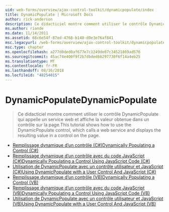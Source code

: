 ```yaml
---
uid: web-forms/overview/ajax-control-toolkit/dynamicpopulate/index
title: DynamicPopulate | Microsoft Docs
author: rick-anderson
description: Ce didacticiel montre comment utiliser le contrôle DynamicPopulate qui appelle un service web et affiche la valeur obtenue dans un contrôle sur la page.
ms.author: riande
ms.date: 11/14/2011
ms.assetid: 68c6e54f-87ed-4768-b140-d0e3e76af841
msc.legacyurl: /web-forms/overview/ajax-control-toolkit/dynamicpopulate
msc.type: chapter
ms.openlocfilehash: a277d0ded0af677e7c1249de07c34521869ad576
ms.sourcegitcommit: 45ac74e400f9f2b7dbded66297730f6f14a4eb25
ms.translationtype: MT
ms.contentlocale: fr-FR
ms.lasthandoff: 08/16/2018
ms.locfileid: "48254015"
---
```

<a name="dynamicpopulate"></a><span data-ttu-id="c3e81-103">DynamicPopulate</span><span class="sxs-lookup"><span data-stu-id="c3e81-103">DynamicPopulate</span></span>
====================
> <span data-ttu-id="c3e81-104">Ce didacticiel montre comment utiliser le contrôle DynamicPopulate qui appelle un service web et affiche la valeur obtenue dans un contrôle sur la page.</span><span class="sxs-lookup"><span data-stu-id="c3e81-104">This tutorial shows how to use the DynamicPopulate control, which calls a web service and displays the resulting value in a control on the page.</span></span>


- [<span data-ttu-id="c3e81-105">Remplissage dynamique d’un contrôle (C#)</span><span class="sxs-lookup"><span data-stu-id="c3e81-105">Dynamically Populating a Control (C#)</span></span>](dynamically-populating-a-control-cs.md)
- [<span data-ttu-id="c3e81-106">Remplissage dynamique d’un contrôle avec du code JavaScript (C#)</span><span class="sxs-lookup"><span data-stu-id="c3e81-106">Dynamically Populating a Control Using JavaScript Code (C#)</span></span>](dynamically-populating-a-control-using-javascript-code-cs.md)
- [<span data-ttu-id="c3e81-107">Utilisation de DynamicPopulate avec un contrôle utilisateur et JavaScript (C#)</span><span class="sxs-lookup"><span data-stu-id="c3e81-107">Using DynamicPopulate with a User Control And JavaScript (C#)</span></span>](using-dynamicpopulate-with-a-user-control-and-javascript-cs.md)
- [<span data-ttu-id="c3e81-108">Remplissage dynamique d’un contrôle (VB)</span><span class="sxs-lookup"><span data-stu-id="c3e81-108">Dynamically Populating a Control (VB)</span></span>](dynamically-populating-a-control-vb.md)
- [<span data-ttu-id="c3e81-109">Remplissage dynamique d’un contrôle avec du code JavaScript (VB)</span><span class="sxs-lookup"><span data-stu-id="c3e81-109">Dynamically Populating a Control Using JavaScript Code (VB)</span></span>](dynamically-populating-a-control-using-javascript-code-vb.md)
- [<span data-ttu-id="c3e81-110">Utilisation de DynamicPopulate avec un contrôle utilisateur et JavaScript (VB)</span><span class="sxs-lookup"><span data-stu-id="c3e81-110">Using DynamicPopulate with a User Control And JavaScript (VB)</span></span>](using-dynamicpopulate-with-a-user-control-and-javascript-vb.md)
